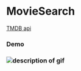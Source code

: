 # MovieSearch
  <a href="https://developers.themoviedb.org/3/getting-started/introduction">TMDB api</a>
  <h3>Demo<h3>
<img src="/demo.git" alt="description of gif" /> 
